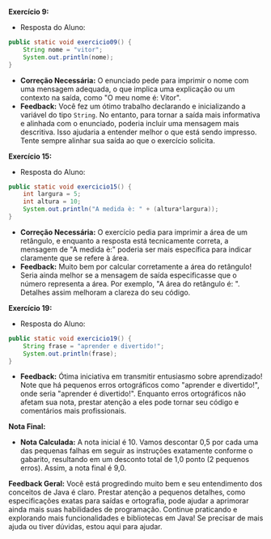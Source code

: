 
**Exercício 9:**
- Resposta do Aluno:
```java
public static void exercicio09() {
    String nome = "vitor";
    System.out.println(nome);
}
```
- **Correção Necessária:** O enunciado pede para imprimir o nome com uma mensagem adequada, o que implica uma explicação ou um contexto na saída, como "O meu nome é: Vitor".
- **Feedback:** Você fez um ótimo trabalho declarando e inicializando a variável do tipo `String`. No entanto, para tornar a saída mais informativa e alinhada com o enunciado, poderia incluir uma mensagem mais descritiva. Isso ajudaria a entender melhor o que está sendo impresso. Tente sempre alinhar sua saída ao que o exercício solicita.

**Exercício 15:**
- Resposta do Aluno:
```java
public static void exercicio15() {
    int largura = 5;
    int altura = 10;
    System.out.println("A medida è: " + (altura*largura));
}
```
- **Correção Necessária:** O exercício pedia para imprimir a área de um retângulo, e enquanto a resposta está tecnicamente correta, a mensagem de "A medida è:" poderia ser mais específica para indicar claramente que se refere à área.
- **Feedback:** Muito bem por calcular corretamente a área do retângulo! Seria ainda melhor se a mensagem de saída especificasse que o número representa a área. Por exemplo, "A área do retângulo é: ". Detalhes assim melhoram a clareza do seu código.

**Exercício 19:**
- Resposta do Aluno:
```java
public static void exercicio19() {
    String frase = "aprender e divertido!";
    System.out.println(frase);
}
```
- **Feedback:** Ótima iniciativa em transmitir entusiasmo sobre aprendizado! Note que há pequenos erros ortográficos como "aprender e divertido!", onde seria "aprender é divertido!". Enquanto erros ortográficos não afetam sua nota, prestar atenção a eles pode tornar seu código e comentários mais profissionais.

**Nota Final:**
- **Nota Calculada:** A nota inicial é 10. Vamos descontar 0,5 por cada uma das pequenas falhas em seguir as instruções exatamente conforme o gabarito, resultando em um desconto total de 1,0 ponto (2 pequenos erros). Assim, a nota final é 9,0.

**Feedback Geral:** Você está progredindo muito bem e seu entendimento dos conceitos de Java é claro. Prestar atenção a pequenos detalhes, como especificações exatas para saídas e ortografia, pode ajudar a aprimorar ainda mais suas habilidades de programação. Continue praticando e explorando mais funcionalidades e bibliotecas em Java! Se precisar de mais ajuda ou tiver dúvidas, estou aqui para ajudar.
